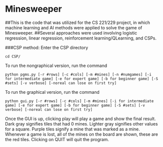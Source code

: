 # Minesweeper 

##This is the code that was utilized for the CS 221/229 project, in which machine learning and AI methods were applied to solve the game of Minesweeper.
##Several approaches were used involving logistic regression, linear regression, reinforcement learning/QLearning, and CSPs.

###CSP method:
Enter the CSP directory
	
	cd CSP/

To run the nongraphical version, run the command
	
	python pgms.py [-r #rows] [-c #cols] [-m #mines] [-n #numgames] [-i for intermediate game] [-e for expert game] [-b for beginner game] [-S #sets] [-v verbose] [-noreal can lose on first try]

To run the graphical version, run the command
	
	python gui.py [-r #rows] [-c #cols] [-m #mines] [-i for intermediate game] [-e for expert game] [-b for beginner game] [-S #sets] [-v verbose] [-noreal can lose on first try]

Once the GUI is up, clicking play will play a game and show the final result. Dark gray signifies tiles that had 0 mines. Lighter gray signifies other values for a square. Purple tiles signify a mine that was marked as a mine. Whenever a game is lost, all of the mines on the board are shown, these are the red tiles. Clicking on QUIT will quit the program.